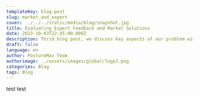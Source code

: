 ```yaml
---
templateKey: blog-post
slug: market_and_expert
cover: ../../../static/media/blog/snapshot.jpg
title: Evaluating Expert Feedback and Market Solutions
date: 2023-10-03T22:45:00.000Z
description: Thrid blog post, we discuss key aspects of our problem with an expert and evaluate existing products
draft: false
language: en
author: PostureMax Team
authorimage: ../assets/images/global/logo3.png
categories: Blog
tags: Blog
---
```

test test